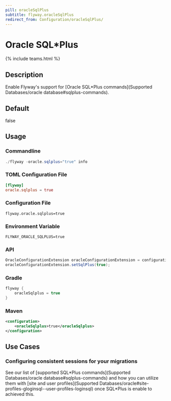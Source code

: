 ```yaml
---
pill: oracleSqlPlus
subtitle: flyway.oracleSqlPlus
redirect_from: Configuration/oracleSqlPlus/
---
```


# Oracle SQL*Plus
{% include teams.html %}

## Description
Enable Flyway's support for [Oracle SQL*Plus commands](Supported Databases/oracle database#sqlplus-commands).

## Default
false

## Usage

### Commandline
```powershell
./flyway -oracle.sqlplus="true" info
```

### TOML Configuration File
```toml
[flyway]
oracle.sqlplus = true
```

### Configuration File
```properties
flyway.oracle.sqlplus=true
```

### Environment Variable
```properties
FLYWAY_ORACLE_SQLPLUS=true
```

### API
```java
OracleConfigurationExtension oracleConfigurationExtension = configuration.getPluginRegister().getPlugin(OracleConfigurationExtension.class);
oracleConfigurationExtension.setSqlPlus(true);
```

### Gradle
```groovy
flyway {
    oracleSqlplus = true
}
```

### Maven
```xml
<configuration>
    <oracleSqlplus>true</oracleSqlplus>
</configuration>
```

## Use Cases

### Configuring consistent sessions for your migrations

See our list of [supported SQL\*Plus commands](Supported Databases/oracle database#sqlplus-commands) and how you can utilize them with [site and user profiles](Supported Databases/oracle#site-profiles-gloginsql--user-profiles-loginsql) once SQL\*Plus is enable to achieved this.
